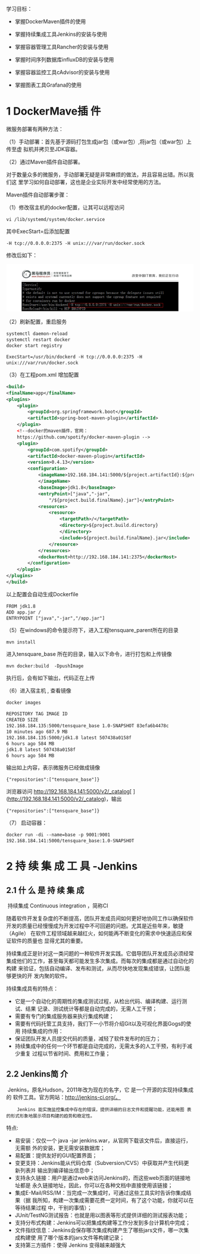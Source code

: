 学习目标：

- 掌握DockerMaven插件的使用

- 掌握持续集成工具Jenkins的安装与使用

- 掌握容器管理工具Rancher的安装与使用

- 掌握时间序列数据库influxDB的安装与使用

- 掌握容器监控工具cAdvisor的安装与使用

- 掌握图表工具Grafana的使用

# **1** DockerMave插 件

微服务部署有两种方法：

（1）手动部署：首先基于源码打包生成jar包（或war包）,将jar包（或war包）上传至虚 拟机并拷贝至JDK容器。

（2）通过Maven插件自动部署。

对于数量众多的微服务，手动部署无疑是非常麻烦的做法，并且容易出错。所以我们这 里学习如何自动部署，这也是企业实际开发中经常使用的方法。

Maven插件自动部署步骤：

（1）修改宿主机的docker配置，让其可以远程访问 

```
vi /lib/systemd/system/docker.service
```

其中ExecStart=后添加配置 

```
‐H tcp://0.0.0.0:2375 ‐H unix:///var/run/docker.sock 
```

修改后如下：

![](image/DockerMaven/图片1.png)

（2）刷新配置，重启服务

```
systemctl daemon‐reload 
systemctl restart docker 
docker start registry
```



```
ExecStart=/usr/bin/dockerd -H tcp://0.0.0.0:2375 -H unix:///var/run/docker.sock
```

（3）在工程pom.xml 增加配置

```xml
<build>
<finalName>app</finalName>
<plugins>
    <plugin>
        <groupId>org.springframework.boot</groupId>
        <artifactId>spring‐boot‐maven‐plugin</artifactId> 
    </plugin>
    <!‐‐docker的maven插件，官网：
    https://github.com/spotify/docker‐maven‐plugin ‐‐>
    <plugin>
        <groupId>com.spotify</groupId>
        <artifactId>docker‐maven‐plugin</artifactId> 
        <version>0.4.13</version>
        <configuration>
            <imageName>192.168.184.141:5000/${project.artifactId}:${project.version}
            </imageName>
            <baseImage>jdk1.8</baseImage>
            <entryPoint>["java","‐jar",
                "/${project.build.finalName}.jar"]</entryPoint>
            <resources>
                <resource>
                    <targetPath>/</targetPath>
                    <directory>${project.build.directory}
                    </directory>
                    <include>${project.build.finalName}.jar</include>
                </resource>
            </resources>
            <dockerHost>http://192.168.184.141:2375</dockerHost>
        </configuration>
    </plugin>
</plugins>
</build>
```

以上配置会自动生成Dockerfile

```
FROM jdk1.8
ADD app.jar /
ENTRYPOINT ["java","‐jar","/app.jar"]
```

（5）在windows的命令提示符下，进入工程tensquare_parent所在的目录

```
mvn install
```

进入tensquare_base 所在的目录，输入以下命令，进行打包和上传镜像

```
mvn docker:build  ‐DpushImage
```

执行后，会有如下输出，代码正在上传

（6）进入宿主机 , 查看镜像

```
docker images
```

```
REPOSITORY TAG IMAGE ID
CREATED SIZE
192.168.184.135:5000/tensquare_base 1.0‐SNAPSHOT 83efa6b4478c
10 minutes ago 687.9 MB
192.168.184.135:5000/jdk1.8 latest 507438a0158f
6 hours ago 584 MB
jdk1.8 latest 507438a0158f
6 hours ago 584 MB
```

输出如上内容，表示微服务已经做成镜像

```
{"repositories":["tensquare_base"]}
```

浏览器访问 http://192.168.184.141:5000/v2/_catalog[ ](http://192.168.184.141:5000/v2/_catalog)，输出

```
{"repositories":["tensquare_base"]}
```

（7） 启动容器：

```
docker run ‐di ‐‐name=base ‐p 9001:9001
192.168.184.141:5000/tensquare_base:1.0‐SNAPSHOT 
```





# 2 持 续 集 成 工 具 -Jenkins

## 2.1 什 么 是 持 续 集 成

​		持续集成 Continuous integration ，简称CI

​		随着软件开发复杂度的不断提高，团队开发成员间如何更好地协同工作以确保软件开发的质量已经慢慢成为开发过程中不可回避的问题。尤其是近些年来，敏捷（Agile） 在软件工程领域越来越红火，如何能再不断变化的需求中快速适应和保证软件的质量也 显得尤其的重要。

​		持续集成正是针对这一类问题的一种软件开发实践。它倡导团队开发成员必须经常集成他们的工作，甚至每天都可能发生多次集成。而每次的集成都是通过自动化的构建 来验证，包括自动编译、发布和测试，从而尽快地发现集成错误，让团队能够更快的开 发内聚的软件。

持续集成具有的特点：

- 它是一个自动化的周期性的集成测试过程，从检出代码、编译构建、运行测试、结果 记录、测试统计等都是自动完成的，无需人工干预；
- 需要有专门的集成服务器来执行集成构建；
- 需要有代码托管工具支持，我们下一小节将介绍Git以及可视化界面Gogs的使用 持续集成的作用：
- 保证团队开发人员提交代码的质量，减轻了软件发布时的压力；
- 持续集成中的任何一个环节都是自动完成的，无需太多的人工干预，有利于减少重复 过程以节省时间、费用和工作量；

## 2.2 Jenkins简 介

​		Jenkins，原名Hudson，2011年改为现在的名字，它 是一个开源的实现持续集成的 软件工具。官方网站：http://jenkins-ci.org/。

 		Jenkins 能实施监控集成中存在的错误，提供详细的日志文件和提醒功能，还能用图 表的形式形象地展示项目构建的趋势和稳定性。

特点:

- 易安装：仅仅一个 java -jar jenkins.war，从官网下载该文件后，直接运行，无需额 外的安装，更无需安装数据库；
- 易配置：提供友好的GUI配置界面；
- 变更支持：Jenkins能从代码仓库（Subversion/CVS）中获取并产生代码更新列表并 输出到编译输出信息中；
- 支持永久链接：用户是通过web来访问Jenkins的，而这些web页面的链接地址都是 永久链接地址，因此，你可以在各种文档中直接使用该链接；
- 集成E-Mail/RSS/IM：当完成一次集成时，可通过这些工具实时告诉你集成结果（据 我所知，构建一次集成需要花费一定时间，有了这个功能，你就可以在等待结果过程 中，干别的事情）；
- JUnit/TestNG测试报告：也就是用以图表等形式提供详细的测试报表功能；
- 支持分布式构建：Jenkins可以把集成构建等工作分发到多台计算机中完成；
- 文件指纹信息：Jenkins会保存哪次集成构建产生了哪些jars文件，哪一次集成构建使 用了哪个版本的jars文件等构建记录；
- 支持第三方插件：使得 Jenkins 变得越来越强大